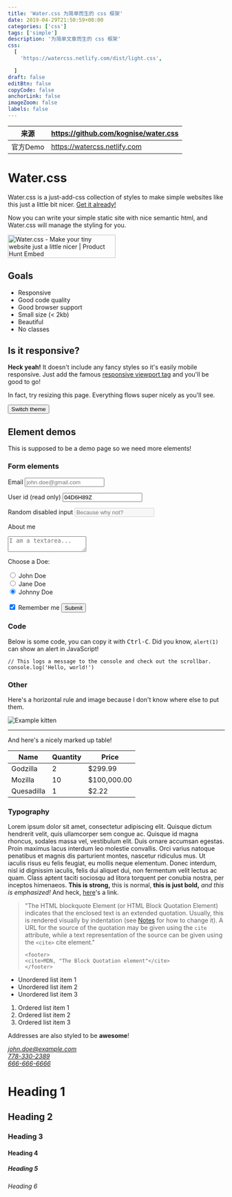 ```yaml
---
title: 'Water.css 为简单而生的 css 框架'
date: 2019-04-29T21:50:59+08:00
categories: ['css']
tags: ['simple']
description: '为简单文章而生的 css 框架'
css:
  [
    'https://watercss.netlify.com/dist/light.css',

  ]
draft: false
editBtn: false
copyCode: false
anchorLink: false
imageZoom: false
labels: false
---
```


|  来源 | https://github.com/kognise/water.css  |
|---|---|
| 官方Demo  | https://watercss.netlify.com  |


<h1>Water.css</h1>
<p>
    Water.css is a just-add-css collection of styles to make simple websites like this just a little bit nicer.
    <a href='https://github.com/kognise/water.css'>Get it already!</a>
</p>
<p>
    Now you can write your simple static site with nice semantic html, and Water.css will manage the styling for you.
</p>
<a href='https://www.producthunt.com/posts/water-css?utm_source=badge-featured&utm_medium=badge&utm_souce=badge-water-css' target='_blank'><img id='ph' src='https://api.producthunt.com/widgets/embed-image/v1/top-post-badge.svg?post_id=150490&theme=dark&period=daily' alt='Water.css - Make your tiny website just a little nicer | Product Hunt Embed' style='width: 250px; height: 54px;' width='250px' height='54px' /></a>

<h2>Goals</h2>
<ul>
    <li>Responsive</li>
    <li>Good code quality</li>
    <li>Good browser support</li>
    <li>Small size (&lt; 2kb)</li>
    <li>Beautiful</li>
    <li>No classes</li>
</ul>

<h2>Is it responsive?</h2>
<p>
    <strong>Heck yeah!</strong> It doesn't include any fancy styles so it's easily mobile responsive.
    Just add the famous <a href='https://www.w3schools.com/css/css_rwd_viewport.asp'>responsive viewport tag</a> and you'll be good to go!
</p>
<p>
    In fact, try resizing this page. Everything flows super nicely as you'll see.
</p>
<button id='switch'>Switch theme</button>

<h2>Element demos</h2>
<p>
    This is supposed to be a demo page so we need more elements!
</p>

<h3>Form elements</h3>
<form>
    <label for='email'>Email</label>
    <input type='email' name='email' id='email' placeholder='john.doe@gmail.com'>

<label for='id'>User id (read only)</label>
<input readonly name='id' id='id' value='04D6H89Z'>

<label for='disabled'>Random disabled input</label>
<input disabled name='disabled' id='disabled' placeholder='Because why not?'>

<label for='about'>About me</label>
<textarea name='about' id='about' placeholder='I am a textarea...'></textarea>

<label>Choose a Doe:</label>
<div>
<input type='radio' id='john' name='drone' value='john' checked>
<label for='john'>John Doe</label>
</div>
<div>
<input type='radio' id='jane' name='drone' value='jane' checked>
<label for='jane'>Jane Doe</label>
</div>
<div>
<input type='radio' id='johnny' name='drone' value='johnny' checked>
<label for='johnny'>Johnny Doe</label>
</div>

<br>

<input type='checkbox' name='remember' id='remember' checked>
<label for='remember'>Remember me</label>

<input type='submit'>

</form>

<h3>Code</h3>
<p>
    Below is some code, you can copy it with <kbd>Ctrl-C</kbd>.
    Did you know, <code>alert(1)</code> can show an alert in JavaScript!
</p>
<pre><code>// This logs a message to the console and check out the scrollbar.<br>console.log('Hello, world!')</code></pre>

<h3>Other</h3>
<p>Here's a horizontal rule and image because I don't know where else to put them.</p>
<img src='https://placekitten.com/408/287' alt='Example kitten'>
<hr>

<p>And here's a nicely marked up table!</p>
<table>
    <thead>
    <tr>
        <th>Name</th>
        <th>Quantity</th>
        <th>Price</th>
    </tr>
    </thead>
    <tbody>
    <tr>
        <td>Godzilla</td>
        <td>2</td>
        <td>$299.99</td>
    </tr>
    <tr>
        <td>Mozilla</td>
        <td>10</td>
        <td>$100,000.00</td>
    </tr>
    <tr>
        <td>Quesadilla</td>
        <td>1</td>
        <td>$2.22</td>
    </tr>
    </tbody>
</table>

<h3>Typography</h3>
<p>
    Lorem ipsum dolor sit amet, consectetur adipiscing elit. Quisque dictum hendrerit velit, quis ullamcorper sem congue ac. Quisque id magna rhoncus, sodales massa vel, vestibulum elit. Duis ornare accumsan egestas. Proin maximus lacus interdum leo molestie convallis. Orci varius natoque penatibus et magnis dis parturient montes, nascetur ridiculus mus. Ut iaculis risus eu felis feugiat, eu mollis neque elementum. Donec interdum, nisl id dignissim iaculis, felis dui aliquet dui, non fermentum velit lectus ac quam. Class aptent taciti sociosqu ad litora torquent per conubia nostra, per inceptos himenaeos.
    <strong>This is strong,</strong> this is normal, <b>this is just bold,</b> <em>and this is emphasized!</em> And heck, <a href='/'>here</a>'s a link.
</p>

<blockquote cite='https://developer.mozilla.org/en-US/docs/Web/HTML/Element/blockquote'>
    "The HTML blockquote Element (or HTML Block Quotation Element) indicates
    that the enclosed text is an extended quotation. Usually, this is
    rendered visually by indentation (see
    <a href='https://developer.mozilla.org/en-US/docs/Web/HTML/Element/blockquote#Usage_notes'>Notes</a>
    for how to change it). A URL for the source of the quotation may be given using the
    <code>cite</code> attribute, while a text representation of the source
    can be given using the <code>&ltcite&gt</code> cite element."

    <footer>
    <cite>MDN, "The Block Quotation element"</cite>
    </footer>

</blockquote>

<ul>
    <li>Unordered list item 1</li>
    <li>Unordered list item 2</li>
    <li>Unordered list item 3</li>
</ul>
<ol>
    <li>Ordered list item 1</li>
    <li>Ordered list item 2</li>
    <li>Ordered list item 3</li>
</ol>

<p>
    Addresses are also styled to be <strong>awesome</strong>!
</p>
<address>
    <a href='mailto:john.doe@example.com'>john.doe@example.com</a><br/>
    <a href='tel:778-330-2389'>778-330-2389</a><br/>
    <a href='sms:666-666-6666'>666-666-6666</a><br/>
</address>

<h1>Heading 1</h1>
<h2>Heading 2</h2>
<h3>Heading 3</h3>
<h4>Heading 4</h4>
<h5>Heading 5</h5>
<h6>Heading 6</h6>

<script src="https://watercss.netlify.com/script.js"></script>
